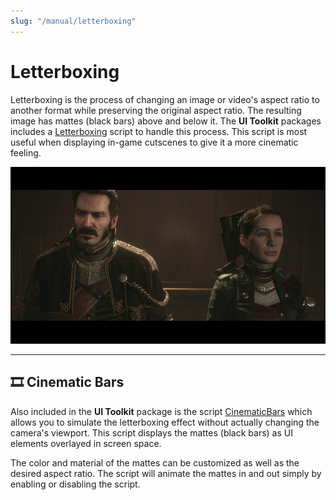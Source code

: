 ```yaml
---
slug: "/manual/letterboxing"
---
```


# Letterboxing

Letterboxing is the process of changing an image or video's aspect ratio to another format while preserving the original aspect ratio. The resulting image has mattes (black bars) above and below it. The **UI Toolkit** packages includes a [Letterboxing](/api/Zigurous.UI/Letterboxing) script to handle this process. This script is most useful when displaying in-game cutscenes to give it a more cinematic feeling.

![](../images/letterboxing.jpg)

<hr/>

## 🎞️ Cinematic Bars

Also included in the **UI Toolkit** package is the script [CinematicBars](/api/Zigurous.UI/CinematicBars) which allows you to simulate the letterboxing effect without actually changing the camera's viewport. This script displays the mattes (black bars) as UI elements overlayed in screen space.

The color and material of the mattes can be customized as well as the desired aspect ratio. The script will animate the mattes in and out simply by enabling or disabling the script.
